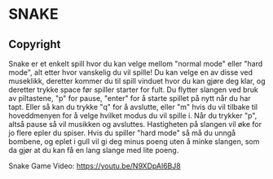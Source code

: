 # SNAKE

 ## Copyright

Snake er et enkelt spill hvor du kan velge mellom "normal mode" eller "hard mode", alt etter hvor vanskelig du vil spille! Du kan velge en av disse ved museklikk, deretter kommer du til spill vinduet hvor du kan gjøre deg klar, og deretter trykke space før spiller starter for fult. Du flytter slangen ved bruk av piltastene, "p" for pause, "enter" for å starte spillet på nytt når du har tapt. Eller så kan du trykke "q" for å avslutte, eller "m" hvis du vil tilbake til hoveddmenyen for å velge hvilket modus du vil spille i. Når du trykker "p", altså pause så vil musikken og avsluttes.
Hastigheten på slangen vil øke for jo flere epler du spiser. Hvis du spiller "hard mode" så må du unngå bombene, og eplet i gull vil gi deg minus poeng uten å minke slangen, som da gjør at du kan få en lang slange med lite poeng. 

Snake Game Video: https://youtu.be/N9XDpAl6BJ8


